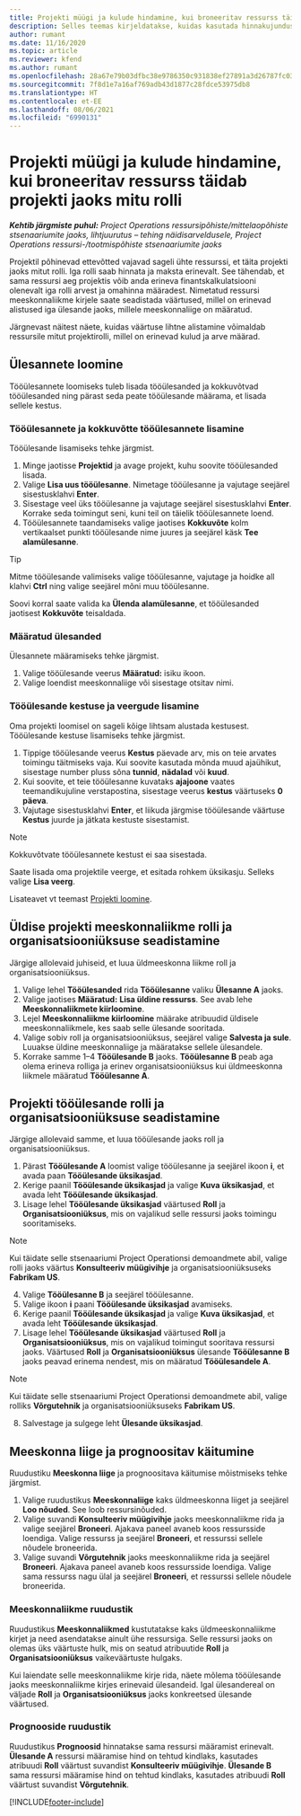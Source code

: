```yaml
---
title: Projekti müügi ja kulude hindamine, kui broneeritav ressurss täidab projekti jaoks mitu rolli
description: Selles teemas kirjeldatakse, kuidas kasutada hinnakujunduse dimensioone, et toetada hinna ja omahinna arvutamist, mis on seotud projektile mitme rolli täitva ressursiga.
author: rumant
ms.date: 11/16/2020
ms.topic: article
ms.reviewer: kfend
ms.author: rumant
ms.openlocfilehash: 28a67e79b03dfbc38e9786350c931838ef27891a3d26787fc0334e0572528228
ms.sourcegitcommit: 7f8d1e7a16af769adb43d1877c28fdce53975db8
ms.translationtype: HT
ms.contentlocale: et-EE
ms.lasthandoff: 08/06/2021
ms.locfileid: "6990131"
---
```

# <a name="estimate-project-sales-and-costs-when-a-bookable-resource-fills-multiple-roles-on-a-project"></a>Projekti müügi ja kulude hindamine, kui broneeritav ressurss täidab projekti jaoks mitu rolli 

_**Kehtib järgmiste puhul:** Project Operations ressursipõhiste/mittelaopõhiste stsenaariumite jaoks, lihtjuurutus – tehing näidisarveldusele, Project Operations ressursi-/tootmispõhiste stsenaariumite jaoks_ 

Projektil põhinevad ettevõtted vajavad sageli ühte ressurssi, et täita projekti jaoks mitut rolli. Iga rolli saab hinnata ja maksta erinevalt. See tähendab, et sama ressursi aeg projektis võib anda erineva finantskalkulatsiooni olenevalt iga rolli arvest ja omahinna määradest. Nimetatud ressursi meeskonnaliikme kirjele saate seadistada väärtused, millel on erinevad alistused iga ülesande jaoks, millele meeskonnaliige on määratud.

Järgnevast näitest näete, kuidas väärtuse lihtne alistamine võimaldab ressursile mitut projektirolli, millel on erinevad kulud ja arve määrad.

## <a name="create-tasks"></a>Ülesannete loomine
Tööülesannete loomiseks tuleb lisada tööülesanded ja kokkuvõtvad tööülesanded ning pärast seda peate tööülesande määrama, et lisada sellele kestus. 

### <a name="add-tasks-and-summary-tasks"></a>Tööülesannete ja kokkuvõtte tööülesannete lisamine
Tööülesande lisamiseks tehke järgmist.

1. Minge jaotisse **Projektid** ja avage projekt, kuhu soovite tööülesanded lisada.
2. Valige **Lisa uus tööülesanne**. Nimetage tööülesanne ja vajutage seejärel sisestusklahvi **Enter**.
3. Sisestage veel üks tööülesanne ja vajutage seejärel sisestusklahvi **Enter**. Korrake seda toimingut seni, kuni teil on täielik tööülesannete loend.
3. Tööülesannete taandamiseks valige jaotises **Kokkuvõte** kolm vertikaalset punkti tööülesande nime juures ja seejärel käsk **Tee alamülesanne**. 

  > [!TIP]
  > Mitme tööülesande valimiseks valige tööülesanne, vajutage ja hoidke all klahvi **Ctrl** ning valige seejärel mõni muu tööülesanne.
  >
  > Soovi korral saate valida ka **Ülenda alamülesanne**, et tööülesanded jaotisest **Kokkuvõte** teisaldada.

### <a name="assign-tasks"></a>Määratud ülesanded

Ülesannete määramiseks tehke järgmist.

1. Valige tööülesande veerus **Määratud:** isiku ikoon.
2. Valige loendist meeskonnaliige või sisestage otsitav nimi.

### <a name="add-task-duration-and-columns"></a>Tööülesande kestuse ja veergude lisamine

Oma projekti loomisel on sageli kõige lihtsam alustada kestusest. Tööülesande kestuse lisamiseks tehke järgmist.

1. Tippige tööülesande veerus **Kestus** päevade arv, mis on teie arvates toimingu täitmiseks vaja. Kui soovite kasutada mõnda muud ajaühikut, sisestage number pluss sõna **tunnid**, **nädalad** või **kuud**.
2. Kui soovite, et teie tööülesanne kuvataks **ajajoone** vaates teemandikujuline verstapostina, sisestage veerus **kestus** väärtuseks **0 päeva**.
3. Vajutage sisestusklahvi **Enter**, et liikuda järgmise tööülesande väärtuse **Kestus** juurde ja jätkata kestuste sisestamist.

  > [!NOTE]
  > Kokkuvõtvate tööülesannete kestust ei saa sisestada.

Saate lisada oma projektile veerge, et esitada rohkem üksikasju. Selleks valige **Lisa veerg**. 

Lisateavet vt teemast [Projekti loomine](https://support.microsoft.com/en-us/office/create-a-project-a5b5e823-fb2e-45fd-be00-7d84422d9749).

## <a name="set-up-the-role-and-organization-unit-for-a-generic-project-team-member"></a>Üldise projekti meeskonnaliikme rolli ja organisatsiooniüksuse seadistamine
Järgige allolevaid juhiseid, et luua üldmeeskonna liikme roll ja organisatsiooniüksus.

1. Valige lehel **Tööülesanded** rida **Tööülesanne** valiku **Ülesanne A** jaoks. 
2. Valige jaotises **Määratud:** **Lisa üldine ressurss**. See avab lehe **Meeskonnaliikmete kiirloomine**.
3. Lejel **Meeskonnaliikme kiirloomine** määrake atribuudid üldisele meeskonnaliikmele, kes saab selle ülesande sooritada.
4. Valige sobiv roll ja organisatsiooniüksus, seejärel valige **Salvesta ja sule**. Luuakse üldine meeskonnaliige ja määratakse sellele ülesandele. 
5. Korrake samme 1–4 **Tööülesande B** jaoks. **Tööülesanne B** peab aga olema erineva rolliga ja erinev organisatsiooniüksus kui üldmeeskonna liikmele määratud **Tööülesanne A**. 

## <a name="set-up-the-role-and-organization-unit-for-a-project-task"></a>Projekti tööülesande rolli ja organisatsiooniüksuse seadistamine
Järgige allolevaid samme, et luua tööülesande jaoks roll ja organisatsiooniüksus.

1. Pärast **Tööülesande A** loomist valige tööülesanne ja seejärel ikoon **i**, et avada paan **Tööülesande üksikasjad**. 
2. Kerige paanil **Tööülesande üksikasjad** ja valige **Kuva üksikasjad**, et avada leht **Tööülesande üksikasjad**.
3. Lisage lehel **Tööülesande üksikasjad** väärtused **Roll** ja **Organisatsiooniüksus**, mis on vajalikud selle ressursi jaoks toimingu sooritamiseks. 

  > [!NOTE]
  > Kui täidate selle stsenaariumi Project Operationsi demoandmete abil, valige rolli jaoks väärtus **Konsulteeriv müügivihje** ja organisatsiooniüksuseks **Fabrikam US**.

4. Valige **Tööülesanne B** ja seejärel tööülesanne.
5. Valige ikoon **i** paani **Tööülesande üksikasjad** avamiseks. 
6. Kerige paanil **Tööülesande üksikasjad** ja valige **Kuva üksikasjad**, et avada leht **Tööülesande üksikasjad**.
7. Lisage lehel **Tööülesande üksikasjad** väärtused **Roll** ja **Organisatsiooniüksus**, mis on vajalikud toimingut sooritava ressursi jaoks. Väärtused **Roll** ja **Organisatsiooniüksus** ülesande **Tööülesanne B** jaoks peavad erinema nendest, mis on määratud **Tööülesandele A**. 

  > [!NOTE]
  > Kui täidate selle stsenaariumi Project Operationsi demoandmete abil, valige rolliks **Võrgutehnik** ja organisatsiooniüksuseks **Fabrikam US**.

8. Salvestage ja sulgege leht **Ülesande üksikasjad**. 

## <a name="team-member-and-estimates-behavior"></a>Meeskonna liige ja prognoositav käitumine 
Ruudustiku **Meeskonna liige** ja prognoositava käitumise mõistmiseks tehke järgmist.

1. Valige ruudustikus **Meeskonnaliige** kaks üldmeeskonna liiget ja seejärel **Loo nõuded**. See loob ressursinõuded. 
2. Valige suvandi **Konsulteeriv müügivihje** jaoks meeskonnaliikme rida ja valige seejärel **Broneeri**. Ajakava paneel avaneb koos ressursside loendiga. Valige ressurss ja seejärel **Broneeri**, et ressurssi sellele nõudele broneerida.
3. Valige suvandi **Võrgutehnik** jaoks meeskonnaliikme rida ja seejärel **Broneeri**. Ajakava paneel avaneb koos ressursside loendiga. Valige sama ressurss nagu ülal ja seejärel **Broneeri**, et ressurssi sellele nõudele broneerida.

### <a name="team-member-grid"></a>Meeskonnaliikme ruudustik 

Ruudustikus **Meeskonnaliikmed** kustutatakse kaks üldmeeskonnaliikme kirjet ja need asendatakse ainult ühe ressursiga. Selle ressursi jaoks on olemas üks väärtuste hulk, mis on seatud atribuutide **Roll** ja **Organisatsiooniüksus** vaikeväärtuste hulgaks.

Kui laiendate selle meeskonnaliikme kirje rida, näete mõlema tööülesande jaoks meeskonnaliikme kirjes erinevaid ülesandeid. Igal ülesandereal on väljade **Roll** ja **Organisatsiooniüksus** jaoks konkreetsed ülesande väärtused. 

### <a name="estimates-grid"></a>Prognooside ruudustik 

Ruudustikus **Prognoosid** hinnatakse sama ressursi määramist erinevalt. **Ülesande A** ressursi määramise hind on tehtud kindlaks, kasutades atribuudi **Roll** väärtust suvandist **Konsulteeriv müügivihje**. **Ülesande B** sama ressursi määramise hind on tehtud kindlaks, kasutades atribuudi **Roll** väärtust suvandist **Võrgutehnik**.


[!INCLUDE[footer-include](../includes/footer-banner.md)]
